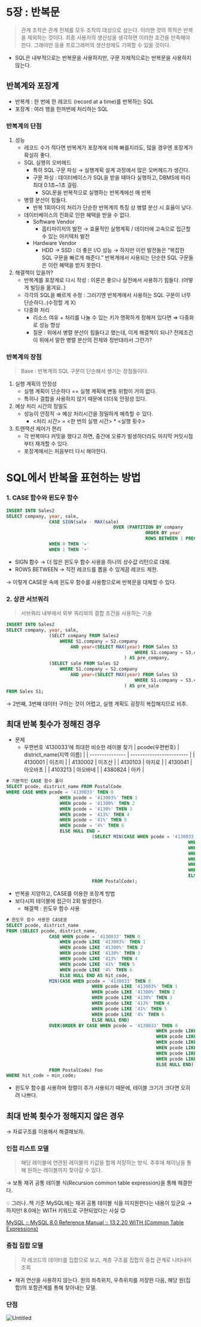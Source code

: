 # 5장 : 반복문

> 관계 조작은 관계 전체를 모두 조작의 대상으로 삼는다. 이러한 것의 목적은 반복을 제외하는 것이다.
> 최종 사용자의 생산성을 생각하면 이러한 조건을 만족해야 한다. 그래야만 응용 프로그래머의 생산성에도 기여할 수 있을 것이다.

- SQL은 내부적으로는 반복문을 사용하지만, 구문 자체적으로는 반복문을 사용하지 않는다.

## 반복계와 포장계

- 반복계 : 한 번에 한 레코드 (record at a time)를 반복하는 SQL
- 포장계 : 여러 행을 한꺼번에 처리하는 SQL

### 반복계의 단점

1. 성능
   - 레코드 수가 적다면 반복계가 포장계에 비해 빠를지라도, 많을 경우엔 포장계가 확실히 좋다.
   - SQL 실행의 오버헤드
     - 특히 SQL 구문 파싱 → 실행계획 설계 과정에서 많은 오버헤드가 생긴다.
     - 구문 파싱 : 데이터베이스가 SQL을 받을 때마다 실행하고, DBMS에 따라 최대 0.1초~1초 걸림.
       - SQL문을 반복적으로 실행하는 반복계에선 매 반복
   - 병렬 분산이 힘들다.
     - 반복 1회마다의 처리가 단순한 반복계의 특징 상 병렬 분산 시 효율이 낮다.
   - 데이터베이스의 진화로 인한 혜택을 받을 수 없다.
     - Software Vendor
       - 옵티마이저의 발전 → 효율적인 실행계획 / 데이터에 고속으로 접근할 수 있는 아키텍처 발전
     - Hardware Vendor
       - HDD → SSD : 더 좋은 I/O 성능
         → 하지만 이런 발전들은 “복잡한 SQL 구문을 빠르게 해준다.”
         반복계에서 사용되는 단순한 SQL 구문들은 이런 혜택을 받지 못한다.
2. 해결책이 있을까?
   - 반복계를 포장계로 다시 작성 : 이론은 좋으나 실전에서 사용하기 힘들다. (어떻게 빌딩을 옮겨요..)
   - 각각의 SQL을 빠르게 수정 : 그러기엔 반복계에서 사용하는 SQL 구문이 너무 단순하다..(수정할 게 X)
   - 다중화 처리
     - 리소스 여유 + 처리를 나눌 수 있는 키가 명확하게 정해져 있다면 ⇒ 다중화로 성능 향상
     - 질문 : 위에서 병렬 분산이 힘들다고 했는데, 이게 해결책이 되나? 전제조건이 위에서 말한 병렬 분산의 전제와 정반대라서 그런가?

### 반복계의 장점

> Base : 반복계의 SQL 구문이 단순해서 생기는 장점들이다.

1. 실행 계획의 안정성
   - 실행 계획이 단순하다 == 실행 계획에 변동 위험이 거의 없다.
   - 특히나 결합을 사용하지 않기 때문에 더더욱 안정성 있다.
2. 예상 처리 시간의 정밀도
   - 성능이 안정적 → 예상 처리시간을 정밀하게 예측할 수 있다.
     - <처리 시간> = <한 번의 실행 시간> \* <실행 횟수>
3. 트랜잭션 제어가 편리
   - 각 반복마다 커밋을 했다고 하면, 중간에 오류가 발생하더라도 마지막 커밋시점부터 재개할 수 있다.
   - 포장계에서는 처음부터 다시 해야한다.

# SQL에서 반복을 표현하는 방법

### 1. CASE 함수와 윈도우 함수

```sql
INSERT INTO Sales2
SELECT company, year, sale,
				CASE SIGN(sale - MAX(sale)
										OVER (PARTITION BY company
													ORDER BY year
													ROWS BETWEEN 1 PRECEDING AND 1 PRECEDING) )
				WHEN 0 THEN '='
				WHEN 1 THEN '+'
```

- SIGN 함수 → 더 많은 윈도우 함수 사용을 하나의 상수값 리턴으로 대체.
- ROWS BETWEEN → 직전 레코드를 뽑을 수 있게끔 레코드 제한.

→ 이렇게 CASE문 속에 윈도우 함수를 사용함으로써 반복문을 대체할 수 있다.

### 2. 상관 서브쿼리

> 서브쿼리 내부에서 외부 쿼리와의 결합 조건을 사용하는 기술

```sql
INSERT INTO Sales2
SELECT company, year, sale,
				(SELCT company FROM Sales2
					WHERE S1.company = S2.company
						AND year=(SELECT MAX(year) FROM Sales S3
												WHERE S1.company = S3.company AND S1.year > S3.year)
											) AS pre_company,
				(SELECT sale FROM Sales S2
					WHERE S1.company = S2.company
						AND year=(SELECT MAX(year) FROM Sales S3
												WHERE S1.company = S3.company AND S1.year > S3.year)
											) AS pre_sale
FROM Sales S1;
```

→ 2번째, 3번째 데이터 구하는 것이 어렵고, 실행 계획도 굉장히 복잡해지므로 비추.

## 최대 반복 횟수가 정해진 경우

- 문제
  - 우편번호 ‘4130033’에 최대한 비슷한 레이블 찾기
    | pcode(우편번호) | district_name(지역 이름) |
    | --------------- | ------------------------ |
    | 4130001 | 이즈미 |
    | 4130002 | 이즈산 |
    | 4130103 | 아지로 |
    | 4130041 | 아오바초 |
    | 4103213 | 아오바네 |
    | 4380824 | 아카 |

```sql
# 기본적인 CASE 함수 풀이
SELECT pcode, district_name FROM PostalCode
WHERE CASE WHEN pcode = '4130033' THEN 0
					WHEN pcode = '413003%' THEN 1
					WHEN pcode = '41300%' THEN 2
					WHEN pcode = '4130%' THEN 3
					WHEN pcode = '413%' THEN 4
					WHEN pcode = '41%' THEN 5
					WHEN pcode = '4%' THEN 6
					ELSE NULL END =
								(SELECT MIN(CASE WHEN pcode = '4130033' THEN 0
																	WHEN pcode LIKE '413003%' THEN 1
																	WHEN pcode LIKE '41300%' THEN 2
																	WHEN pcode LIKE '4130%' THEN 3
																	WHEN pcode LIKE '413%' THEN 4
																	WHEN pcode LIKE '41%' THEN 5
																	WHEN pcode LIKE '4%' THEN 6
																	ELSE NULL END)
								FROM PostalCode);

```

- 반복을 지양하고, CASE를 이용한 포장계 방법
- 보다시피 테이블에 접근이 2회 발생한다.
  - 해결책 : 윈도우 함수 사용

```sql
# 윈도우 함수 사용한 CASE문
SELECT pcode, district_name
FROM (SELECT pcode, district_name,
				CASE WHEN pcode = '4130033' THEN 0
					WHEN pcode LIKE '413003%' THEN 1
					WHEN pcode LIKE '41300%' THEN 2
					WHEN pcode LIKE '4130%' THEN 3
					WHEN pcode LIKE '413%' THEN 4
					WHEN pcode LIKE '41%' THEN 5
					WHEN pcode LIKE '4%' THEN 6
					ELSE NULL END AS hit_code,
				MIN(CASE WHEN pcode = '4130033' THEN 0
								WHEN pcode LIKE '413003%' THEN 1
								WHEN pcode LIKE '41300%' THEN 2
								WHEN pcode LIKE '4130%' THEN 3
								WHEN pcode LIKE '413%' THEN 4
								WHEN pcode LIKE '41%' THEN 5
								WHEN pcode LIKE '4%' THEN 6
								ELSE NULL END)
				OVER(ORDER BY CASE WHEN pcode = '4130033' THEN 0
														WHEN pcode LIKE '413003%' THEN 1
														WHEN pcode LIKE '41300%' THEN 2
														WHEN pcode LIKE '4130%' THEN 3
														WHEN pcode LIKE '413%' THEN 4
														WHEN pcode LIKE '41%' THEN 5
														WHEN pcode LIKE '4%' THEN 6
														ELSE NULL END) AS min_code
				FROM PostalCode) Foo
WHERE hit_code = min_code;
```

- 윈도우 함수를 사용하며 정렬이 추가 사용되기 때문에, 테이블 크기가 크다면 오히려 나쁘다.

## 최대 반복 횟수가 정해지지 않은 경우

→ 자료구조를 이용해서 해결해보자.

### 인접 리스트 모델

> 해당 레이블에 연관된 레이블의 키값을 함께 저장하는 방식. 추후에 체이닝을 통해 원하는 레이블까지 찾아갈 수 있다.

→ 보통 재귀 공통 테이블 식(Recursion common table expression)을 통해 해결한다.

<aside>
💡 그러나..책 기준 MySQL에는 재귀 공통 테이블 식을 미지원한다는 내용이 있군요
→ 하지만! 8.0에는 WITH 키워드로 구현되었다는 사실 😊

[MySQL :: MySQL 8.0 Reference Manual :: 13.2.20 WITH (Common Table Expressions)](https://dev.mysql.com/doc/refman/8.0/en/with.html)

</aside>

### 중첩 집합 모델

> 각 레코드의 데이터를 집합으로 보고, 계층 구조를 집합의 중첩 관계로 나타내어 조회

- 재귀 연산을 사용하지 않는다. 원의 좌측위치, 우측위치를 저장한 다음, 해당 원(집합)의 포함관계를 통해 찾아내는 모델.

### 단점

![Untitled](./Untitled.png)
